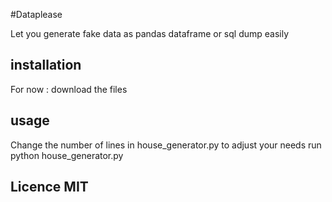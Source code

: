 #Dataplease

Let you generate fake data as pandas dataframe or sql dump
easily 


## installation 

For now : download the files

## usage

Change the number of lines in house_generator.py
to adjust your needs
run python house_generator.py

## Licence MIT 
